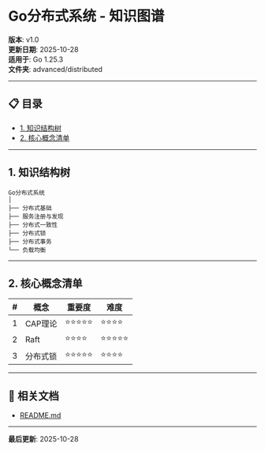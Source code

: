 # Go分布式系统 - 知识图谱

**版本**: v1.0  
**更新日期**: 2025-10-28  
**适用于**: Go 1.25.3  
**文件夹**: advanced/distributed

---

## 📋 目录

- [1. 知识结构树](#1-知识结构树)
- [2. 核心概念清单](#2-核心概念清单)

---

## 1. 知识结构树

```text
Go分布式系统
│
├── 分布式基础
├── 服务注册与发现
├── 分布式一致性
├── 分布式锁
├── 分布式事务
└── 负载均衡
```

---

## 2. 核心概念清单

| # | 概念 | 重要度 | 难度 |
|---|------|--------|------|
| 1 | CAP理论 | ⭐⭐⭐⭐⭐ | ⭐⭐⭐⭐ |
| 2 | Raft | ⭐⭐⭐⭐ | ⭐⭐⭐⭐⭐ |
| 3 | 分布式锁 | ⭐⭐⭐⭐⭐ | ⭐⭐⭐⭐ |

---

## 🔗 相关文档

- [README.md](./README.md)

---

**最后更新**: 2025-10-28

